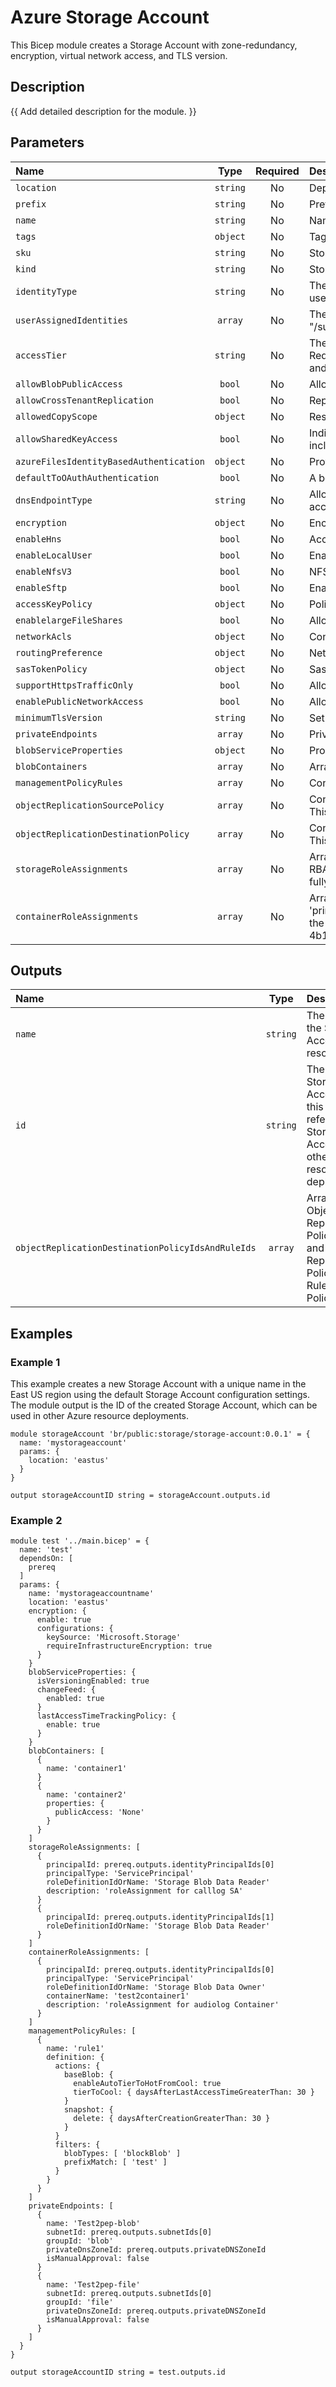 # Azure Storage Account

This Bicep module creates a Storage Account with zone-redundancy, encryption, virtual network access, and TLS version.

## Description

{{ Add detailed description for the module. }}

## Parameters

| Name                                    | Type     | Required | Description                                                                                                                                                                                                                                                                                                                                                                                                                                                               |
| :-------------------------------------- | :------: | :------: | :------------------------------------------------------------------------------------------------------------------------------------------------------------------------------------------------------------------------------------------------------------------------------------------------------------------------------------------------------------------------------------------------------------------------------------------------------------------------ |
| `location`                              | `string` | No       | Deployment Location                                                                                                                                                                                                                                                                                                                                                                                                                                                       |
| `prefix`                                | `string` | No       | Prefix of Storage Account Resource Name. This param is ignored when name is provided.                                                                                                                                                                                                                                                                                                                                                                                     |
| `name`                                  | `string` | No       | Name of Storage Account. Must be unique within Azure.                                                                                                                                                                                                                                                                                                                                                                                                                     |
| `tags`                                  | `object` | No       | Tags to be applied to the Storage Account.                                                                                                                                                                                                                                                                                                                                                                                                                                |
| `sku`                                   | `string` | No       | Storage Account SKU.                                                                                                                                                                                                                                                                                                                                                                                                                                                      |
| `kind`                                  | `string` | No       | Storage Account Kind.                                                                                                                                                                                                                                                                                                                                                                                                                                                     |
| `identityType`                          | `string` | No       | The type of identity used for the storage account. The type "SystemAssigned, UserAssigned" includes both an implicitly created identity and a set of user-assigned identities. The type "None" will remove any identities from the resource.                                                                                                                                                                                                                              |
| `userAssignedIdentities`                | `array`  | No       | The list of user-assigned managed identities. The user identity dictionary key references will be ARM resource ids in the form: "/subscriptions/{subscriptionId}/resourceGroups/{resourceGroupName}/providers/Microsoft.ManagedIdentity/userAssignedIdentities/{identityName}"                                                                                                                                                                                            |
| `accessTier`                            | `string` | No       | The access tier of the storage account, which is used for billing.<br />Required for storage accounts where kind = BlobStorage. The 'Premium' access tier is the default value for premium block blobs storage account type and it cannot be changed for the premium block blobs storage account type.                                                                                                                                                                    |
| `allowBlobPublicAccess`                 | `bool`   | No       | Allow or disallow public access to all blobs or containers in the storage account.                                                                                                                                                                                                                                                                                                                                                                                        |
| `allowCrossTenantReplication`           | `bool`   | No       | Replication of objects between AAD tenants is allowed or not. For this property, the default interpretation is true.                                                                                                                                                                                                                                                                                                                                                      |
| `allowedCopyScope`                      | `object` | No       | Restrict copy to and from Storage Accounts within an AAD tenant or with Private Links to the same VNet.                                                                                                                                                                                                                                                                                                                                                                   |
| `allowSharedKeyAccess`                  | `bool`   | No       | Indicates whether the storage account permits requests to be authorized with the account access key via Shared Key. If false, then all requests, including shared access signatures, must be authorized with Azure Active Directory (Azure AD).                                                                                                                                                                                                                           |
| `azureFilesIdentityBasedAuthentication` | `object` | No       | Provides the identity based authentication settings for Azure Files.                                                                                                                                                                                                                                                                                                                                                                                                      |
| `defaultToOAuthAuthentication`          | `bool`   | No       | A boolean flag which indicates whether the default authentication is OAuth or not.                                                                                                                                                                                                                                                                                                                                                                                        |
| `dnsEndpointType`                       | `string` | No       | Allows you to specify the type of endpoint. Set this to AzureDNSZone to create a large number of accounts in a single subscription, which creates accounts in an Azure DNS Zone and the endpoint URL will have an alphanumeric DNS Zone identifier.                                                                                                                                                                                                                       |
| `encryption`                            | `object` | No       | Encryption settings to be used for server-side encryption for the storage account.                                                                                                                                                                                                                                                                                                                                                                                        |
| `enableHns`                             | `bool`   | No       | Account HierarchicalNamespace enabled if sets to true.                                                                                                                                                                                                                                                                                                                                                                                                                    |
| `enableLocalUser`                       | `bool`   | No       | Enables local users feature, if set to true.                                                                                                                                                                                                                                                                                                                                                                                                                              |
| `enableNfsV3`                           | `bool`   | No       | NFS 3.0 protocol support enabled if set to true.                                                                                                                                                                                                                                                                                                                                                                                                                          |
| `enableSftp`                            | `bool`   | No       | Enables Secure File Transfer Protocol, if set to true.                                                                                                                                                                                                                                                                                                                                                                                                                    |
| `accessKeyPolicy`                       | `object` | No       | Policies for the access keys of the storage account.                                                                                                                                                                                                                                                                                                                                                                                                                      |
| `enablelargeFileShares`                 | `bool`   | No       | Allow large file shares if sets to Enabled. It cannot be disabled once it is enabled.                                                                                                                                                                                                                                                                                                                                                                                     |
| `networkAcls`                           | `object` | No       | Configuration for network access rules.                                                                                                                                                                                                                                                                                                                                                                                                                                   |
| `routingPreference`                     | `object` | No       | Network routing choice for data transfer.                                                                                                                                                                                                                                                                                                                                                                                                                                 |
| `sasTokenPolicy`                        | `object` | No       | SasPolicy assigned to the storage account.                                                                                                                                                                                                                                                                                                                                                                                                                                |
| `supportHttpsTrafficOnly`               | `bool`   | No       | Allows https traffic only to storage service if sets to true.                                                                                                                                                                                                                                                                                                                                                                                                             |
| `enablePublicNetworkAccess`             | `bool`   | No       | Allow or disallow public network access to Storage Account. Value is optional but if passed in, must be Enabled or Disabled.                                                                                                                                                                                                                                                                                                                                              |
| `minimumTlsVersion`                     | `string` | No       | Set the minimum TLS version to be permitted on requests to storage. The default interpretation is TLS 1.0 for this property.                                                                                                                                                                                                                                                                                                                                              |
| `privateEndpoints`                      | `array`  | No       | Private Endpoints that should be created for the storage account.                                                                                                                                                                                                                                                                                                                                                                                                         |
| `blobServiceProperties`                 | `object` | No       | Properties object for a Blob service of a Storage Account.                                                                                                                                                                                                                                                                                                                                                                                                                |
| `blobContainers`                        | `array`  | No       | Array of blob containers to be created for blobServices of Storage Account.                                                                                                                                                                                                                                                                                                                                                                                               |
| `managementPolicyRules`                 | `array`  | No       | Configuration for the blob inventory policy.                                                                                                                                                                                                                                                                                                                                                                                                                              |
| `objectReplicationSourcePolicy`         | `array`  | No       | Configure object replication on a source storage accounts.<br />This config only applies to the current storage account managed by this module.                                                                                                                                                                                                                                                                                                                           |
| `objectReplicationDestinationPolicy`    | `array`  | No       | Configure object replication on a destination storage accounts.<br />This config only applies to the current storage account managed by this module.                                                                                                                                                                                                                                                                                                                      |
| `storageRoleAssignments`                | `array`  | No       | Array of role assignment objects with Storage Account scope that contain the 'roleDefinitionIdOrName', 'principalId' and 'principalType' to define RBAC role assignments on that resource. In the roleDefinitionIdOrName attribute, you can provide either the display name of the role definition, or its fully qualified ID in the following format: '/providers/Microsoft.Authorization/roleDefinitions/c2f4ef07-c644-48eb-af81-4b1b4947fb11'                          |
| `containerRoleAssignments`              | `array`  | No       | Array of role assignment objects with blobServices/containers scope that contain the 'containerName', 'roleDefinitionIdOrName', 'principalId' and 'principalType' to define RBAC role assignments on that resource. In the roleDefinitionIdOrName attribute, you can provide either the display name of the role definition, or its fully qualified ID in the following format: '/providers/Microsoft.Authorization/roleDefinitions/c2f4ef07-c644-48eb-af81-4b1b4947fb11' |

## Outputs

| Name                                              | Type     | Description                                                                                                      |
| :------------------------------------------------ | :------: | :--------------------------------------------------------------------------------------------------------------- |
| `name`                                            | `string` | The name of the Storage Account resource                                                                         |
| `id`                                              | `string` | The ID of the Storage Account. Use this ID to reference the Storage Account in other Azure resource deployments. |
| `objectReplicationDestinationPolicyIdsAndRuleIds` | `array`  | Array of Object Replication Policy IDs and Object Replication PolicyID Rules for OR Policy                       |

## Examples

### Example 1

This example creates a new Storage Account with a unique name in the East US region using the default Storage Account configuration settings. The module output is the ID of the created Storage Account, which can be used in other Azure resource deployments.

```bicep
module storageAccount 'br/public:storage/storage-account:0.0.1' = {
  name: 'mystorageaccount'
  params: {
    location: 'eastus'
  }
}

output storageAccountID string = storageAccount.outputs.id
```

### Example 2

```bicep
module test '../main.bicep' = {
  name: 'test'
  dependsOn: [
    prereq
  ]
  params: {
    name: 'mystorageaccountname'
    location: 'eastus'
    encryption: {
      enable: true
      configurations: {
        keySource: 'Microsoft.Storage'
        requireInfrastructureEncryption: true
      }
    }
    blobServiceProperties: {
      isVersioningEnabled: true
      changeFeed: {
        enabled: true
      }
      lastAccessTimeTrackingPolicy: {
        enable: true
      }
    }
    blobContainers: [
      {
        name: 'container1'
      }
      {
        name: 'container2'
        properties: {
          publicAccess: 'None'
        }
      }
    ]
    storageRoleAssignments: [
      {
        principalId: prereq.outputs.identityPrincipalIds[0]
        principalType: 'ServicePrincipal'
        roleDefinitionIdOrName: 'Storage Blob Data Reader'
        description: 'roleAssignment for calllog SA'
      }
      {
        principalId: prereq.outputs.identityPrincipalIds[1]
        roleDefinitionIdOrName: 'Storage Blob Data Reader'
      }
    ]
    containerRoleAssignments: [
      {
        principalId: prereq.outputs.identityPrincipalIds[0]
        principalType: 'ServicePrincipal'
        roleDefinitionIdOrName: 'Storage Blob Data Owner'
        containerName: 'test2container1'
        description: 'roleAssignment for audiolog Container'
      }
    ]
    managementPolicyRules: [
      {
        name: 'rule1'
        definition: {
          actions: {
            baseBlob: {
              enableAutoTierToHotFromCool: true
              tierToCool: { daysAfterLastAccessTimeGreaterThan: 30 }
            }
            snapshot: {
              delete: { daysAfterCreationGreaterThan: 30 }
            }
          }
          filters: {
            blobTypes: [ 'blockBlob' ]
            prefixMatch: [ 'test' ]
          }
        }
      }
    ]
    privateEndpoints: [
      {
        name: 'Test2pep-blob'
        subnetId: prereq.outputs.subnetIds[0]
        groupId: 'blob'
        privateDnsZoneId: prereq.outputs.privateDNSZoneId
        isManualApproval: false
      }
      {
        name: 'Test2pep-file'
        subnetId: prereq.outputs.subnetIds[0]
        groupId: 'file'
        privateDnsZoneId: prereq.outputs.privateDNSZoneId
        isManualApproval: false
      }
    ]
  }
}

output storageAccountID string = test.outputs.id
```